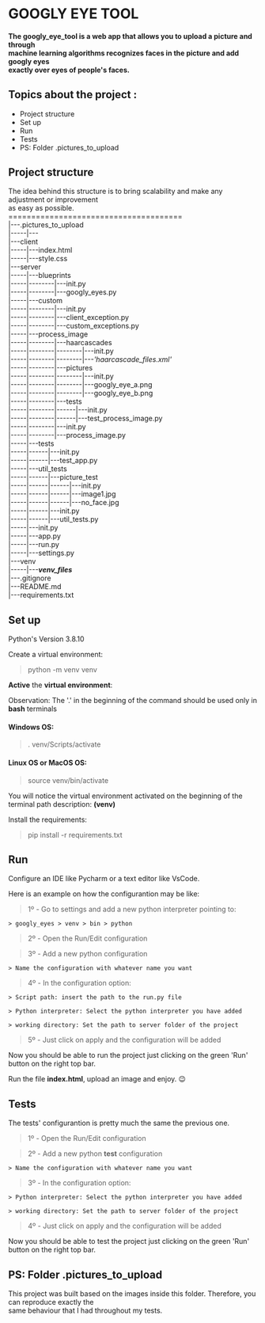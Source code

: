 <h1>GOOGLY EYE TOOL</h1>

<h4>The googly_eye_tool is a web app that allows you to upload a picture and through<br>
machine learning algorithms recognizes faces in the picture and add googly eyes<br>
exactly over eyes  of people's faces.</h4>

<h2>Topics about the project :</h2>

<ul>
    <li>Project structure</li>
    <li>Set up</li>
    <li>Run</li>
    <li>Tests</li>
    <li>PS: Folder .pictures_to_upload</li>

</ul>

<h2>Project structure</h2>

The idea behind this structure is to bring scalability and make any adjustment or improvement<br>
as easy as possible.<br>
======================================<br>
|---.pictures_to_upload<br>
|-----|---<br>
|---client<br>
|-----|---index.html<br>
|-----|---style.css<br>
|---server<br>
|-----|---blueprints<br>
|-----|--------|---init.py<br>
|-----|--------|---googly_eyes.py<br>
|-----|---custom<br>
|-----|--------|---init.py<br>
|-----|--------|---client_exception.py<br>
|-----|--------|---custom_exceptions.py<br>
|-----|---process_image<br>
|-----|--------|---haarcascades<br>
|-----|--------|--------|---init.py<br>
|-----|--------|--------|---_'haarcascade_files.xml'_<br>
|-----|--------|---pictures<br>
|-----|--------|--------|---init.py<br>
|-----|--------|--------|---googly_eye_a.png<br>
|-----|--------|--------|---googly_eye_b.png<br>
|-----|--------|---tests<br>
|-----|--------|------|---init.py<br>
|-----|--------|------|---test_process_image.py<br>
|-----|--------|---init.py<br>
|-----|--------|---process_image.py<br>
|-----|---tests<br>
|-----|------|---init.py<br>
|-----|------|---test_app.py<br>
|-----|---util_tests<br>
|-----|------|---picture_test<br>
|-----|------|------|---init.py<br>
|-----|------|------|---image1.jpg<br>
|-----|------|------|---no_face.jpg<br>
|-----|------|---init.py<br>
|-----|------|---util_tests.py<br>
|-----|---init.py<br>
|-----|---app.py<br>
|-----|---run.py<br>
|-----|---settings.py<br>
|---venv<br>
|-----|---___venv_files___<br>
|---.gitignore<br>
|---README.md<br>
|---requirements.txt

<h2>Set up</h2>

Python's Version 3.8.10

Create a virtual environment:

> python -m venv venv

**Active** the <strong>virtual environment</strong>:

Observation: The '.' in the beginning of the command should be used only in **bash** terminals

#### Windows OS:
>. venv/Scripts/activate

#### Linux OS or MacOS OS:
>source venv/bin/activate 

You will notice the virtual environment activated on the beginning of the terminal path description:
**(venv)**

Install the requirements:
> pip install -r requirements.txt

<h2>Run</h2>

Configure an IDE like Pycharm or a text editor like VsCode. 

Here is an example on how the configurantion may be like:

>1º - Go to settings and add a new python interpreter pointing to:
    
    > googly_eyes > venv > bin > python   

>2º - Open the Run/Edit configuration

>3º - Add a new python configuration

    > Name the configuration with whatever name you want

>4º - In the configuration option:

    > Script path: insert the path to the run.py file

    > Python interpreter: Select the python interpreter you have added

    > working directory: Set the path to server folder of the project

>5º - Just click on apply and the configuration will be added

Now you should be able to run the project just clicking on the green 'Run' button on the right top bar.

Run the file **index.html**, upload an image and enjoy. 😉

<h2>Tests</h2>

The tests' configurantion is pretty much the same the previous one. 

>1º - Open the Run/Edit configuration

>2º - Add a new python **test** configuration

    > Name the configuration with whatever name you want

>3º - In the configuration option:

    > Python interpreter: Select the python interpreter you have added

    > working directory: Set the path to server folder of the project

>4º - Just click on apply and the configuration will be added

Now you should be able to test the project just clicking on the green 'Run' button on the right top bar.

<h2>PS: Folder .pictures_to_upload</h2>

This project was built based on the images inside this folder. Therefore, you can reproduce exactly the<br>
same behaviour that I had throughout my tests.




